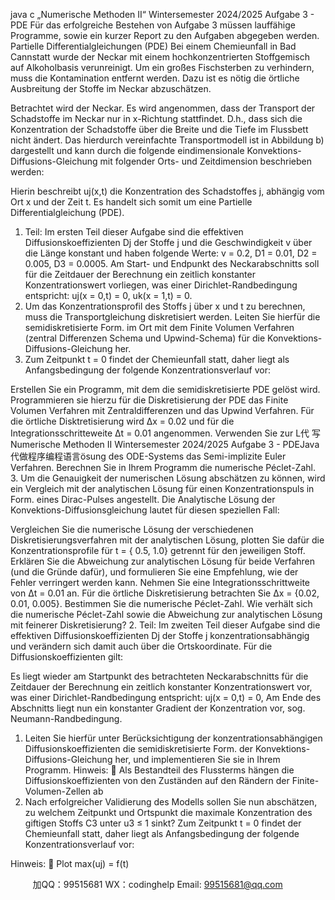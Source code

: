 java c
„Numerische Methoden II“
Wintersemester 2024/2025
Aufgabe 3 - PDE
Für das erfolgreiche Bestehen von Aufgabe 3 müssen lauffähige Programme, sowie ein kurzer Report zu den Aufgaben abgegeben werden.
Partielle Differentialgleichungen (PDE)
Bei einem Chemieunfall in Bad Cannstatt wurde der Neckar mit einem hochkonzentrierten Stoffgemisch auf Alkoholbasis verunreinigt. Um ein großes Fischsterben zu verhindern, muss die Kontamination entfernt werden. Dazu ist es nötig die örtliche Ausbreitung der Stoffe im Neckar abzuschätzen.

Betrachtet wird der Neckar. Es wird angenommen, dass der Transport der Schadstoffe im Neckar nur in x-Richtung stattfindet. D.h., dass sich die Konzentration der Schadstoffe über die Breite und die Tiefe im Flussbett nicht ändert. Das hierdurch vereinfachte Transportmodell ist in Abbildung b) dargestellt und kann durch die folgende eindimensionale Konvektions-Diffusions-Gleichung mit folgender Orts- und Zeitdimension beschrieben werden:

Hierin beschreibt uj(x,t) die Konzentration des Schadstoffes j, abhängig vom Ort x und der Zeit t. Es handelt sich somit um eine Partielle Differentialgleichung (PDE).
1. Teil:
Im ersten Teil dieser Aufgabe sind die effektiven Diffusionskoeffizienten Dj der Stoffe j und die Geschwindigkeit v über die Länge konstant und haben folgende Werte:
v = 0.2, D1 = 0.01, D2 = 0.005, D3 = 0.0005.
Am Start- und Endpunkt des Neckarabschnitts soll für die Zeitdauer der Berechnung ein zeitlich konstanter Konzentrationswert vorliegen, was einer Dirichlet-Randbedingung entspricht:
uj(x = 0,t) = 0,
uk(x = 1,t) = 0.
1. Um das Konzentrationsprofil des Stoffs j über x und t zu berechnen, muss die Transportgleichung diskretisiert werden. Leiten Sie hierfür die semidiskretisierte Form. im Ort mit dem Finite Volumen Verfahren (zentral Differenzen Schema und Upwind-Schema) für die Konvektions-Diffusions-Gleichung her.
2. Zum Zeitpunkt t = 0 findet der Chemieunfall statt, daher liegt als Anfangsbedingung der folgende Konzentrationsverlauf vor:

Erstellen Sie ein Programm, mit dem die semidiskretisierte PDE gelöst wird. Programmieren sie hierzu für die Diskretisierung der PDE das Finite Volumen Verfahren mit Zentraldifferenzen und das Upwind Verfahren. Für die örtliche Disktretisierung wird Δx = 0.02 und für die Integrationsschritteweite Δt = 0.01 angenommen.
Verwenden Sie zur L代 写Numerische Methoden II Wintersemester 2024/2025 Aufgabe 3 - PDEJava
代做程序编程语言ösung des ODE-Systems das Semi-implizite Euler Verfahren. Berechnen Sie in Ihrem Programm die numerische Péclet-Zahl.
3. Um die Genauigkeit der numerischen Lösung abschätzen zu können, wird ein Vergleich mit der analytischen Lösung für einen Konzentrationspuls in Form. eines Dirac-Pulses angestellt. Die Analytische Lösung der Konvektions-Diffusionsgleichung lautet für diesen speziellen Fall:

Vergleichen Sie die numerische Lösung der verschiedenen Diskretisierungsverfahren mit der analytischen Lösung, plotten Sie dafür die Konzentrationsprofile für t = { 0.5, 1.0} getrennt für den jeweiligen Stoff. Erklären Sie die Abweichung zur analytischen Lösung für beide Verfahren (und die Gründe dafür), und formulieren Sie eine Empfehlung, wie der Fehler verringert werden kann.
Nehmen Sie eine Integrationsschrittweite von Δt = 0.01 an. Für die örtliche Diskretisierung betrachten Sie Δx = {0.02, 0.01, 0.005}. Bestimmen Sie die numerische Péclet-Zahl. Wie verhält sich die numerische Péclet-Zahl sowie die Abweichung zur analytischen Lösung mit feinerer Diskretisierung?
2. Teil:
Im zweiten Teil dieser Aufgabe sind die effektiven Diffusionskoeffizienten Dj der Stoffe j konzentrationsabhängig und verändern sich damit auch über die Ortskoordinate. Für die Diffusionskoeffizienten gilt:

Es liegt wieder am Startpunkt des betrachteten Neckarabschnitts für die Zeitdauer der Berechnung ein zeitlich konstanter Konzentrationswert vor, was einer Dirichlet-Randbedingung entspricht:
uj(x = 0,t) = 0,
Am Ende des Abschnitts liegt nun ein konstanter Gradient der Konzentration vor, sog. Neumann-Randbedingung.

1. Leiten Sie hierfür unter Berücksichtigung der konzentrationsabhängigen Diffusionskoeffizienten die semidiskretisierte Form. der Konvektions-Diffusions-Gleichung her, und implementieren Sie sie in Ihrem Programm.
Hinweis:
 Als Bestandteil des Flussterms hängen die Diffusionskoeffizienten von den Zuständen auf den Rändern der Finite-Volumen-Zellen ab
2. Nach erfolgreicher Validierung des Modells sollen Sie nun abschätzen, zu welchem Zeitpunkt und Ortspunkt die maximale Konzentration des giftigen Stoffs C3 unter   u3 ≤ 1 sinkt?
Zum Zeitpunkt t = 0 findet der Chemieunfall statt, daher liegt als Anfangsbedingung der folgende Konzentrationsverlauf vor:

Hinweis:
 Plot max(uj) = f(t)



         
加QQ：99515681  WX：codinghelp  Email: 99515681@qq.com
